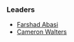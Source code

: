 ### Leaders
* [Farshad Abasi](mailto:farshad.abasi@Owasp.org)
* [Cameron Walters](mailto:cameron.w@owasp.org)
